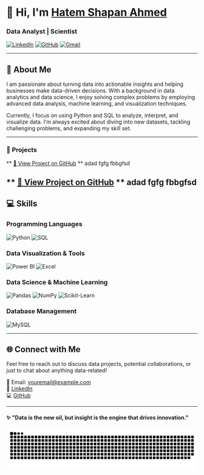 # 👋 Hi, I'm [Hatem Shapan Ahmed](https://github.com/HatemSha3pan)
### Data Analyst | Scientist

[![LinkedIn](https://img.shields.io/badge/LinkedIn-0077B5?style=for-the-badge&logo=linkedin&logoColor=white)](https://www.linkedin.com/in/YourLinkedInUsername)
[![GitHub](https://img.shields.io/badge/GitHub-100000?style=for-the-badge&logo=github&logoColor=white)](https://github.com/HatemSha3pan)
[![Gmail](https://img.shields.io/badge/Email-D14836?style=for-the-badge&logo=gmail&logoColor=white)](mailto:youremail@example.com)

---

## 📖 About Me
I am passionate about turning data into actionable insights and helping businesses make data-driven decisions. With a background in data analytics and data science, I enjoy solving complex problems by employing advanced data analysis, machine learning, and visualization techniques. 

Currently, I focus on using Python and SQL to analyze, interpret, and visualize data. I’m always excited about diving into new datasets, tackling challenging problems, and expanding my skill set.

---
### 🚀 Projects
** [🔗 View Project on GitHub](https://github.com/YourGithubUsername/Predictive-Maintenance) **
adad fgfg fbbgfsd

** [🔗 View Project on GitHub](https://github.com/YourGithubUsername/Predictive-Maintenhance) **
adad fgfg fbbgfsd
---

## 💻 Skills

### Programming Languages
![Python](https://img.shields.io/badge/-Python-3776AB?style=flat&logo=python&logoColor=white)
![SQL](https://img.shields.io/badge/-SQL-4479A1?style=flat&logo=MySQL&logoColor=white)

### Data Visualization & Tools
![Power BI](https://img.shields.io/badge/-PowerBI-F2C811?style=flat&logo=power-bi&logoColor=black)
![Excel](https://img.shields.io/badge/-Excel-217346?style=flat&logo=microsoft-excel&logoColor=white)

### Data Science & Machine Learning
![Pandas](https://img.shields.io/badge/-Pandas-150458?style=flat&logo=pandas&logoColor=white)
![NumPy](https://img.shields.io/badge/-NumPy-013243?style=flat&logo=numpy&logoColor=white)
![Scikit-Learn](https://img.shields.io/badge/-Scikit--Learn-F7931E?style=flat&logo=scikit-learn&logoColor=white)

### Database Management
![MySQL](https://img.shields.io/badge/-MySQL-4479A1?style=flat&logo=mysql&logoColor=white)

---

## 🌐 Connect with Me
Feel free to reach out to discuss data projects, potential collaborations, or just to chat about anything data-related!

📧 Email: [youremail@example.com](mailto:youremail@example.com)  
👔 [LinkedIn](https://www.linkedin.com/in/YourLinkedInUsername)  
💻 [GitHub](https://github.com/YourGithubUsername)

---

#### ✨ "Data is the new oil, but insight is the engine that drives innovation." 

<div align="center">
  <img src="https://raw.githubusercontent.com/Platane/snk/output/github-contribution-grid-snake-dark.svg" alt="Dark Mode Snake Animation" />
</div>
